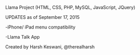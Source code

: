 Llama Project (HTML, CSS, PHP, MySQL, JavaScript, JQuery)

UPDATES as of September 17, 2015

-iPhone/ iPad menu compatibility

-Llama Talk App

Created by Harsh Keswani, @therealharsh 
